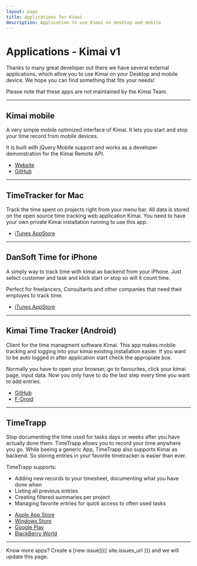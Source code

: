 ```yaml
---
layout: page
title: Applications for Kimai
description: Application to use Kimai on desktop and mobile
---
```


# Applications - Kimai v1

Thanks to many great developer out there we have several external applications, which allow you to use Kimai on your Desktop and mobile device.
We hope you can find something that fits your needs!

Please note that these apps are not maintained by the Kimai Team.

* * *

## Kimai mobile <i class="fa fa-windows"></i> <i class="fa fa-apple"></i> <i class="fa fa-linux"></i> <i class="fa fa-android"></i>

A very simple mobile optimized interface of Kimai. It lets you start and stop your time record from mobile devices.

It is built with jQuery Mobile support and works as a developer demonstration for the Kimai Remote API.

<ul class="actions">
    <li><a href="http://www.kimai.org/kimai-mobile/" class="button icon fa-globe">Website</a></li>
    <li><a href="https://github.com/kimai/kimai-mobile" class="button icon fa-github">GitHub</a></li>
</ul>

* * *

## TimeTracker for Mac <i class="fa fa-apple"></i>

Track the time spent on projects right from your menu bar. All data is stored on the open source time tracking web application Kimai.
You need to have your own private Kimai installation running to use this app.

<ul class="actions">
    <li><a href="https://itunes.apple.com/at/app/timetracker/id721776102?mt=12" class="button icon fa-apple">iTunes AppStore</a></li>
</ul>

* * *

## DanSoft Time for iPhone <i class="fa fa-apple"></i>

A simply way to track time with kimai as backend from your iPhone. Just select customer and task and klick start or stop so will it count time.

Perfect for freelancers, Consultants and other companies that need their employes to track time.

<ul class="actions">
    <li><a href="https://itunes.apple.com/se/app/dansoft-time/id663930670?l=en&mt=8" class="button icon fa-apple">iTunes AppStore</a></li>
</ul>

* * *

## Kimai Time Tracker (Android) <i class="fa fa-android"></i>

Client for the time managment software Kimai. This app makes mobile tracking and logging into your kimai existing installation easier. 
If you want to be auto logged in after application start check the appropiate box.

Normally you have to open your browser, go to favourites, click your kimai page, input data. Now you only have to do the last step every time you want to add entries.

<ul class="actions">
    <li><a href="https://github.com/de-live-gdev/kimai-android" class="button icon fa-github">GitHub</a></li>
    <li><a href="https://f-droid.org/repository/browse/?fdid=de.live.gdev.timetracker" class="button icon fa-android">F-Droid</a></li>
</ul>

* * *

## TimeTrapp <i class="fa fa-apple"></i> <i class="fa fa-windows"></i> <i class="fa fa-android"></i> <i class="fa fa-globe"></i>

Stop documenting the time used for tasks days or weeks after you have actually done them. TimeTrapp allows you to record your time anywhere you go.
While beeing a generic App, TimeTrapp also supports Kimai as backend. So storing entries in your favorite timetracker is easier than ever.

TimeTrapp supports:

*   Adding new records to your timesheet, documenting what you have done when
*   Listing all previous entries
*   Creating filtered summaries per project
*   Managing favorite entries for quick access to often used tasks

<ul class="actions">
    <li><a href="https://geo.itunes.apple.com/at/app/timetrapp/id1059376948?mt=8" class="button icon fa-apple">Apple App Store</a></li>
    <li><a href="https://www.microsoft.com/store/apps/9nblggh6ctdk" class="button icon fa-windows">Windows Store</a></li>
    <li><a href="https://play.google.com/store/apps/details?id=at.senegate.app.timetrapp" class="button icon fa-android">Google Play</a></li>
    <li><a href="http://appworld.blackberry.com/webstore/content/59988612" class="button icon fa-globe">BlackBerry World</a></li>
</ul>

* * *

Know more apps? Create a [new issue]({{ site.issues_url }}) and we will update this page.
